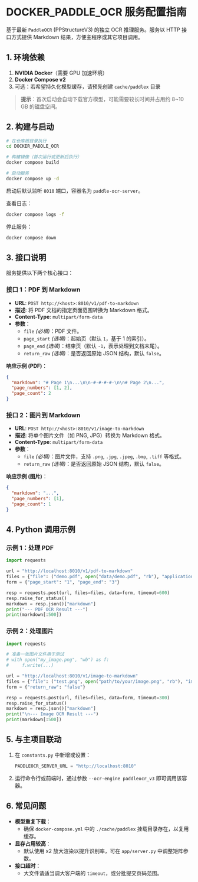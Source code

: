 # DOCKER_PADDLE_OCR 服务配置指南

基于最新 `PaddleOCR` (PPStructureV3) 的独立 OCR 推理服务。服务以 HTTP 接口方式提供 Markdown 结果，方便主程序或其它项目调用。

## 1. 环境依赖

1. **NVIDIA Docker**（需要 GPU 加速环境）
2. **Docker Compose v2**
3. 可选：若希望持久化模型缓存，请预先创建 `cache/paddlex` 目录

> **提示**：首次启动会自动下载官方模型，可能需要较长时间并占用约 8~10 GB 的磁盘空间。

## 2. 构建与启动

```bash
# 在仓库根目录执行
cd DOCKER_PADDLE_OCR

# 构建镜像（首次运行或更新后执行）
docker compose build

# 启动服务
docker compose up -d
```

启动后默认监听 `8010` 端口，容器名为 `paddle-ocr-server`。

查看日志：

```bash
docker compose logs -f
```

停止服务：

```bash
docker compose down
```

## 3. 接口说明

服务提供以下两个核心接口：

### 接口 1：PDF 到 Markdown

- **URL**: `POST http://<host>:8010/v1/pdf-to-markdown`
- **描述**: 将 PDF 文档的指定页面范围转换为 Markdown 格式。
- **Content-Type**: `multipart/form-data`
- **参数**：
  - `file` *(必填)*：PDF 文件。
  - `page_start` *(选填)*：起始页（默认 `1`，基于 1 的索引）。
  - `page_end` *(选填)*：结束页（默认 `-1`，表示处理到文档末尾）。
  - `return_raw` *(选填)*：是否返回原始 JSON 结构，默认 `false`。

**响应示例 (PDF)**：

```json
{
  "markdown": "# Page 1\n...\n\n-#-#-#-#-\n\n# Page 2\n...",
  "page_numbers": [1, 2],
  "page_count": 2
}
```

### 接口 2：图片到 Markdown

- **URL**: `POST http://<host>:8010/v1/image-to-markdown`
- **描述**: 将单个图片文件（如 PNG, JPG）转换为 Markdown 格式。
- **Content-Type**: `multipart/form-data`
- **参数**：
  - `file` *(必填)*：图片文件，支持 `.png`, `.jpg`, `.jpeg`, `.bmp`, `.tiff` 等格式。
  - `return_raw` *(选填)*：是否返回原始 JSON 结构，默认 `false`。

**响应示例 (图片)**：

```json
{
  "markdown": "...",
  "page_numbers": [1],
  "page_count": 1
}
```

## 4. Python 调用示例

### 示例 1：处理 PDF

```python
import requests

url = "http://localhost:8010/v1/pdf-to-markdown"
files = {"file": ("demo.pdf", open("data/demo.pdf", "rb"), "application/pdf")}
form = {"page_start": "1", "page_end": "3"}

resp = requests.post(url, files=files, data=form, timeout=600)
resp.raise_for_status()
markdown = resp.json()["markdown"]
print("--- PDF OCR Result ---")
print(markdown[:500])
```

### 示例 2：处理图片

```python
import requests

# 准备一张图片文件用于测试
# with open("my_image.png", "wb") as f:
#     f.write(...)

url = "http://localhost:8010/v1/image-to-markdown"
files = {"file": ("test.png", open("path/to/your/image.png", "rb"), "image/png")}
form = {"return_raw": "false"}

resp = requests.post(url, files=files, data=form, timeout=300)
resp.raise_for_status()
markdown = resp.json()["markdown"]
print("\n--- Image OCR Result ---")
print(markdown[:500])
```

## 5. 与主项目联动

1. 在 `constants.py` 中新增或设置：
   ```python
   PADDLEOCR_SERVER_URL = "http://localhost:8010"
   ```
2. 运行命令行或前端时，通过参数 `--ocr-engine paddleocr_v3` 即可调用该容器。

## 6. 常见问题

- **模型重复下载**：
  - 确保 `docker-compose.yml` 中的 `./cache/paddlex` 挂载目录存在，以复用缓存。
- **显存占用较高**：
  - 默认使用 x2 放大渲染以提升识别率，可在 `app/server.py` 中调整矩阵参数。
- **接口超时**：
  - 大文件请适当调大客户端的 `timeout`，或分批提交页码范围。
